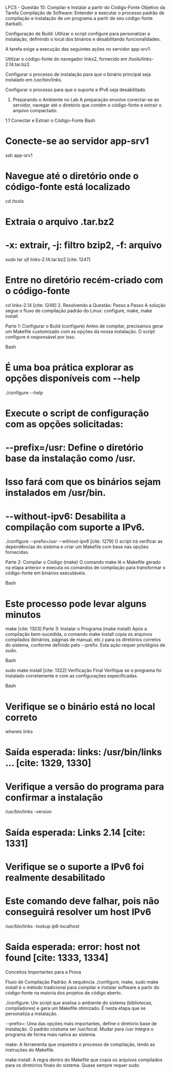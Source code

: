 LFCS - Questão 15: Compilar e Instalar a partir do Código-Fonte
Objetivo da Tarefa
Compilação de Software: Entender e executar o processo padrão de compilação e instalação de um programa a partir de seu código-fonte (tarball).

Configuração de Build: Utilizar o script configure para personalizar a instalação, definindo o local dos binários e desabilitando funcionalidades.

A tarefa exige a execução das seguintes ações no servidor app-srv1:

Utilizar o código-fonte do navegador links2, fornecido em /tools/links-2.14.tar.bz2.

Configurar o processo de instalação para que o binário principal seja instalado em /usr/bin/links.

Configurar o processo para que o suporte a IPv6 seja desabilitado.

1. Preparando o Ambiente no Lab
A preparação envolve conectar-se ao servidor, navegar até o diretório que contém o código-fonte e extrair o arquivo compactado.

1.1 Conectar e Extrair o Código-Fonte
Bash

# Conecte-se ao servidor app-srv1
ssh app-srv1

# Navegue até o diretório onde o código-fonte está localizado
cd /tools

# Extraia o arquivo .tar.bz2
# -x: extrair, -j: filtro bzip2, -f: arquivo
sudo tar xjf links-2.14.tar.bz2 [cite: 1247]

# Entre no diretório recém-criado com o código-fonte
cd links-2.14 [cite: 1248]
2. Resolvendo a Questão: Passo a Passo
A solução segue o fluxo de compilação padrão do Linux: configure, make, make install.

Parte 1: Configurar o Build (configure)
Antes de compilar, precisamos gerar um Makefile customizado com as opções da nossa instalação. O script configure é responsável por isso.

Bash

# É uma boa prática explorar as opções disponíveis com --help
./configure --help

# Execute o script de configuração com as opções solicitadas:
# --prefix=/usr: Define o diretório base da instalação como /usr.
#                Isso fará com que os binários sejam instalados em /usr/bin.
# --without-ipv6: Desabilita a compilação com suporte a IPv6.
./configure --prefix=/usr --without-ipv6 [cite: 1279]
O script irá verificar as dependências do sistema e criar um Makefile com base nas opções fornecidas.

Parte 2: Compilar o Código (make)
O comando make lê o Makefile gerado na etapa anterior e executa os comandos de compilação para transformar o código-fonte em binários executáveis.

Bash

# Este processo pode levar alguns minutos
make [cite: 1303]
Parte 3: Instalar o Programa (make install)
Após a compilação bem-sucedida, o comando make install copia os arquivos compilados (binários, páginas de manual, etc.) para os diretórios corretos do sistema, conforme definido pelo --prefix. Esta ação requer privilégios de sudo.

Bash

sudo make install [cite: 1322]
Verificação Final
Verifique se o programa foi instalado corretamente e com as configurações especificadas.

Bash

# Verifique se o binário está no local correto
whereis links
# Saída esperada: links: /usr/bin/links ... [cite: 1329, 1330]

# Verifique a versão do programa para confirmar a instalação
/usr/bin/links -version
# Saída esperada: Links 2.14 [cite: 1331]

# Verifique se o suporte a IPv6 foi realmente desabilitado
# Este comando deve falhar, pois não conseguirá resolver um host IPv6
/usr/bin/links -lookup ip6-localhost
# Saída esperada: error: host not found [cite: 1333, 1334]
Conceitos Importantes para a Prova

Fluxo de Compilação Padrão: A sequência ./configure, make, sudo make install é o método tradicional para compilar e instalar software a partir do código-fonte na maioria dos projetos de código aberto.

./configure: Um script que analisa o ambiente do sistema (bibliotecas, compiladores) e gera um Makefile otimizado. É nesta etapa que se personaliza a instalação.

--prefix=<caminho>: Uma das opções mais importantes, define o diretório base de instalação. O padrão costuma ser /usr/local. Mudar para /usr integra o programa de forma mais nativa ao sistema.

make: A ferramenta que orquestra o processo de compilação, lendo as instruções do Makefile.

make install: A regra dentro do Makefile que copia os arquivos compilados para os diretórios finais do sistema. Quase sempre requer sudo.
